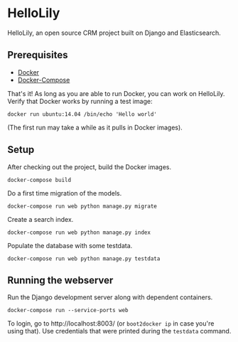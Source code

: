 # HelloLily

HelloLily, an open source CRM project built on Django and Elasticsearch.

## Prerequisites

- [Docker](https://www.docker.com/)
- [Docker-Compose](https://docs.docker.com/compose/)

That's it! As long as you are able to run Docker, you can work on HelloLily. Verify that Docker works by running a test image:

    docker run ubuntu:14.04 /bin/echo 'Hello world'

(The first run may take a while as it pulls in Docker images).

## Setup

After checking out the project, build the Docker images.

    docker-compose build

Do a first time migration of the models.

    docker-compose run web python manage.py migrate

Create a search index.

    docker-compose run web python manage.py index

Populate the database with some testdata.

    docker-compose run web python manage.py testdata

## Running the webserver

Run the Django development server along with dependent containers.

    docker-compose run --service-ports web

To login, go to http://localhost:8003/ (or `boot2docker ip` in case you're using that). Use credentials that were printed during the `testdata` command.
